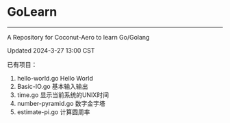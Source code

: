 # GoLearn

-----------------------------------------------------

A Repository for Coconut-Aero to learn Go/Golang

Updated 2024-3-27 13:00 CST

已有项目：

1. hello-world.go Hello World
2. Basic-IO.go 基本输入输出
3. time.go 显示当前系统的UNIX时间
4. number-pyramid.go 数字金字塔
5. estimate-pi.go 计算圆周率